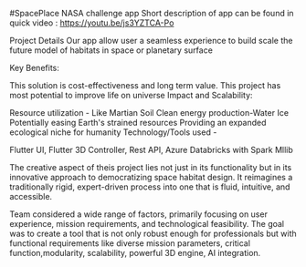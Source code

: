 #SpacePlace NASA challenge app
Short description of app can be found in quick video : https://youtu.be/js3YZTCA-Po

Project Details
Our app allow user a seamless experience to build scale the future model of habitats in space or planetary surface


Key Benefits:

This solution is cost-effectiveness and long term value. 
This project has most potential to improve life on universe
Impact and Scalability:

Resource utilization - Like Martian Soil
Clean energy production-Water Ice
Potentially easing Earth's strained resources 
Providing an expanded ecological niche for humanity
Technology/Tools used -

Flutter UI, Flutter 3D Controller, Rest API, Azure Databricks with Spark Mllib

The creative aspect of theis project lies not just in its functionality but in its innovative approach to democratizing space habitat design. It reimagines a traditionally rigid, expert-driven process into one that is fluid, intuitive, and accessible.

Team considered a wide range of factors, primarily focusing on user experience, mission requirements, and technological feasibility. The goal was to create a tool that is not only robust enough for professionals but with functional requirements like diverse mission parameters, critical function,modularity, scalability, powerful 3D engine, AI integration. 
